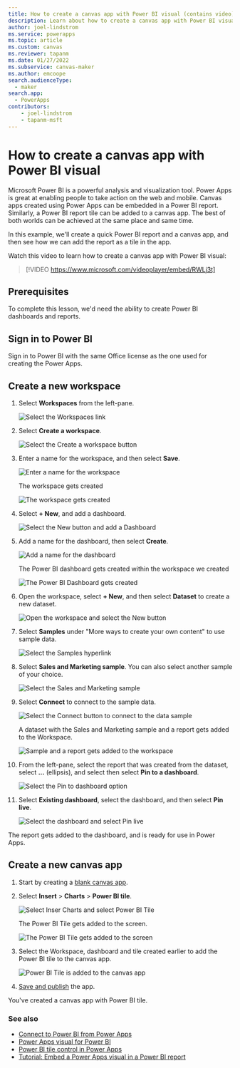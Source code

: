 ```yaml
---
title: How to create a canvas app with Power BI visual (contains video)
description: Learn about how to create a canvas app with Power BI visual.
author: joel-lindstrom
ms.service: powerapps
ms.topic: article
ms.custom: canvas
ms.reviewer: tapanm
ms.date: 01/27/2022
ms.subservice: canvas-maker
ms.author: emcoope
search.audienceType: 
  - maker
search.app: 
  - PowerApps
contributors:
    - joel-lindstrom
    - tapanm-msft
---
```


# How to create a canvas app with Power BI visual

Microsoft Power BI is a powerful analysis and visualization tool. Power Apps is great at enabling people to take action on the web and mobile. Canvas apps created using Power Apps can be embedded in a Power BI report. Similarly, a Power BI report tile can be added to a canvas app. The best of both worlds can be achieved at the same place and same time.

In this example, we'll create a quick Power BI report and a canvas app, and then see how we can add the report as a tile in the app.

Watch this video to learn how to create a canvas app with Power BI visual:
> [!VIDEO https://www.microsoft.com/videoplayer/embed/RWLj3t]

## Prerequisites

To complete this lesson, we'd need the ability to create Power BI dashboards and reports.

## Sign in to Power BI

Sign in to Power BI with the same Office license as the one used for creating the Power Apps.

## Create a new workspace

1. Select **Workspaces** from the left-pane.

    ![Select the Workspaces link](media/build-powerbi-visual/create-a-new-workspace-1.png "Select the Workspaces link")

1. Select **Create a workspace**.

    ![Select the Create a workspace button](media/build-powerbi-visual/create-a-new-workspace-2.png "Select the Create a workspace button")

1. Enter a name for the workspace, and then select **Save**.

    ![Enter a name for the workspace](media/build-powerbi-visual/create-a-new-workspace-3.png "Enter a name for the workspace")

    The workspace gets created

    ![The workspace gets created](media/build-powerbi-visual/create-a-new-workspace-4.png "The workspace gets created")

1. Select **+ New**, and add a dashboard.

    ![Select the New button and add a Dashboard](media/build-powerbi-visual/create-a-new-workspace-5.png "Select the New button and add a Dashboard")

1. Add a name for the dashboard, then select **Create**.

    ![Add a name for the dashboard](media/build-powerbi-visual/create-a-new-workspace-6.png "Add a name for the dashboard")

    The Power BI dashboard gets created within the workspace we created

    ![The Power BI Dashboard gets created](media/build-powerbi-visual/create-a-new-workspace-7.png "The Power BI Dashboard gets created")

1. Open the workspace, select **+ New**, and then select **Dataset** to create a new dataset.

    ![Open the workspace and select the New button](media/build-powerbi-visual/create-a-new-workspace-8.png "Open the workspace and select the New button")

1. Select **Samples** under "More ways to create your own content" to use sample data.

    ![Select the Samples hyperlink](media/build-powerbi-visual/create-a-new-workspace-9.png "Select the Samples hyperlink")

1. Select **Sales and Marketing sample**. You can also select another sample of your choice.

    ![Select the Sales and Marketing sample](media/build-powerbi-visual/create-a-new-workspace-10.png "Select the Sales and Marketing sample")

1. Select **Connect** to connect to the sample data.

    ![Select the Connect button to connect to the data sample](media/build-powerbi-visual/create-a-new-workspace-11.png "Select the Connect button to connect to the data sample")

    A dataset with the Sales and Marketing sample and a report gets added to the Workspace.

    ![Sample and a report gets added to the workspace](media/build-powerbi-visual/create-a-new-workspace-12.png "Sample and a report gets added to the workspace")

1. From the left-pane, select the report that was created from the dataset, select **...** (ellipsis), and select then select **Pin to a dashboard**.

    ![Select the Pin to dashboard option](media/build-powerbi-visual/create-a-new-workspace-13.png "Select the Pin to dashboard option")

1. Select **Existing dashboard**, select the dashboard, and then select **Pin live**.

    ![Select the dashboard and select Pin live](media/build-powerbi-visual/create-a-new-workspace-14.png "Select the dashboard and select Pin live")

The report gets added to the dashboard, and is ready for use in Power Apps.

## Create a new canvas app

1. Start by creating a [blank canvas app](../create-blank-app.md).

1. Select **Insert** > **Charts** > **Power BI tile**.

    ![Select Inser Charts and select Power BI Tile](media/build-powerbi-visual/create-a-new-canvas-app-4.png "Select Inser Charts and select Power BI Tile")

    The Power BI Tile gets added to the screen.

    ![The Power BI Tile gets added to the screen](media/build-powerbi-visual/create-a-new-canvas-app-5.png "The Power BI Tile gets added to the screen")

1. Select the Workspace, dashboard and tile created earlier to add the Power BI tile to the canvas app.

    ![Power BI Tile is added to the canvas app](media/build-powerbi-visual/create-a-new-canvas-app-6.png "Power BI Tile is added to the canvas app")

1. [Save and publish](../save-publish-app.md) the app.

You've created a canvas app with Power BI tile.

### See also

- [Connect to Power BI from Power Apps](../connections/connection-powerbi.md)
- [Power Apps visual for Power BI](../powerapps-custom-visual.md)
- [Power BI tile control in Power Apps](../controls/control-power-bi-tile.md)
- [Tutorial: Embed a Power Apps visual in a Power BI report](/power-bi/visuals/power-bi-visualization-powerapp)
